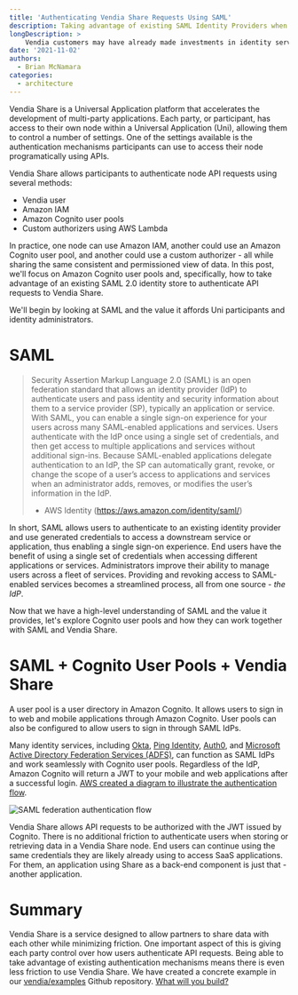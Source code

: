 ```yaml
---
title: 'Authenticating Vendia Share Requests Using SAML'
description: Taking advantage of existing SAML Identity Providers when using Vendia Share
longDescription: >
    Vendia customers may have already made investments in identity services to allow 
date: '2021-11-02'
authors:
  - Brian McNamara
categories:
  - architecture
---
```


Vendia Share is a Universal Application platform that accelerates the development of multi-party applications. Each party, or participant, has access to their own node within a Universal Application (Uni), allowing them to control a number of settings. One of the settings available is the authentication mechanisms participants can use to access their node programatically using APIs.

Vendia Share allows participants to authenticate node API requests using several methods:
* Vendia user
* Amazon IAM
* Amazon Cognito user pools
* Custom authorizers using AWS Lambda

In practice, one node can use Amazon IAM, another could use an Amazon Cognito user pool, and another could use a custom authorizer - all while sharing the same consistent and permissioned view of data. In this post, we'll focus on Amazon Cognito user pools and, specifically, how to take advantage of an existing SAML 2.0 identity store to authenticate API requests to Vendia Share.

We'll begin by looking at SAML and the value it affords Uni participants and identity administrators.

# SAML

> Security Assertion Markup Language 2.0 (SAML) is an open federation standard that allows an identity provider (IdP) to authenticate users and pass identity and security information about them to a service provider (SP), typically an application or service. With SAML, you can enable a single sign-on experience for your users across many SAML-enabled applications and services. Users authenticate with the IdP once using a single set of credentials, and then get access to multiple applications and services without additional sign-ins. Because SAML-enabled applications delegate authentication to an IdP, the SP can automatically grant, revoke, or change the scope of a user’s access to applications and services when an administrator adds, removes, or modifies the user’s information in the IdP.
> - AWS Identity (https://aws.amazon.com/identity/saml/)

In short, SAML allows users to authenticate to an existing identity provider and use generated credentials to access a downstream service or application, thus enabling a single sign-on experience. End users have the benefit of using a single set of credentials when accessing different applications or services. Administrators improve their ability to manage users across a fleet of services. Providing and revoking access to SAML-enabled services becomes a streamlined process, all from one source - _the IdP_.

Now that we have a high-level understanding of SAML and the value it provides, let's explore Cognito user pools and how they can work together with SAML and Vendia Share.

# SAML + Cognito User Pools + Vendia Share

A user pool is a user directory in Amazon Cognito. It allows users to sign in to web and mobile applications through Amazon Cognito. User pools can also be configured to allow users to sign in through SAML IdPs.

Many identity services, including [Okta](https://www.okta.com/), [Ping Identity](https://www.pingidentity.com/), [Auth0](https://auth0.com/), and [Microsoft Active Directory Federation Services (ADFS)](https://docs.microsoft.com/en-us/windows-server/identity/active-directory-federation-services), can function as SAML IdPs and work seamlessly with Cognito user pools. Regardless of the IdP, Amazon Cognito will return a JWT to your mobile and web applications after a successful login. [AWS created a diagram to illustrate the authentication flow](https://docs.aws.amazon.com/cognito/latest/developerguide/images/amazon-cognito-user-pools-saml-idp-auth-flow.png).

![SAML federation authentication flow](https://docs.aws.amazon.com/cognito/latest/developerguide/images/amazon-cognito-user-pools-saml-idp-auth-flow.png)

Vendia Share allows API requests to be authorized with the JWT issued by Cognito. There is no additional friction to authenticate users when storing or retrieving data in a Vendia Share node. End users can continue using the same credentials they are likely already using to access SaaS applications. For them, an application using Share as a back-end component is just that - another application.

# Summary

Vendia Share is a service designed to allow partners to share data with each other while minimizing friction. One important aspect of this is giving each party control over how users authenticate API requests. Being able to take advantage of existing authentication mechanisms means there is even less friction to use Vendia Share. We have created a concrete example in our [vendia/examples](https://github.com/vendia/examples) Github repository. [What will you build?](https://share.vendia.net/)

